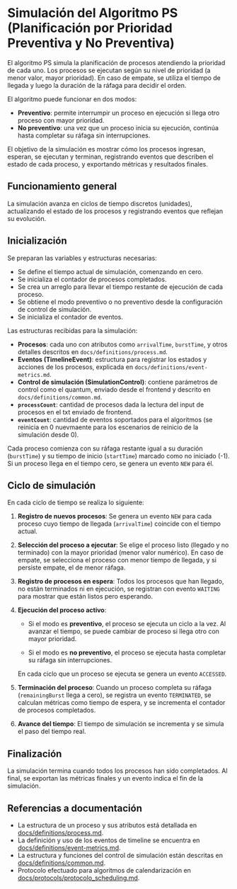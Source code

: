 # Simulación del Algoritmo PS (Planificación por Prioridad Preventiva y No Preventiva)

El algoritmo PS simula la planificación de procesos atendiendo la prioridad de cada uno. Los procesos se ejecutan según su nivel de prioridad (a menor valor, mayor prioridad). En caso de empate, se utiliza el tiempo de llegada y luego la duración de la ráfaga para decidir el orden.

El algoritmo puede funcionar en dos modos:

* **Preventivo**: permite interrumpir un proceso en ejecución si llega otro proceso con mayor prioridad.
* **No preventivo**: una vez que un proceso inicia su ejecución, continúa hasta completar su ráfaga sin interrupciones.

El objetivo de la simulación es mostrar cómo los procesos ingresan, esperan, se ejecutan y terminan, registrando eventos que describen el estado de cada proceso, y exportando métricas y resultados finales.

## Funcionamiento general

La simulación avanza en ciclos de tiempo discretos (unidades), actualizando el estado de los procesos y registrando eventos que reflejan su evolución.

## Inicialización

Se preparan las variables y estructuras necesarias:

* Se define el tiempo actual de simulación, comenzando en cero.
* Se inicializa el contador de procesos completados.
* Se crea un arreglo para llevar el tiempo restante de ejecución de cada proceso.
* Se obtiene el modo preventivo o no preventivo desde la configuración de control de simulación.
* Se inicializa el contador de eventos.

Las estructuras recibidas para la simulación:

* **Procesos**: cada uno con atributos como `arrivalTime`, `burstTime`, y otros detalles descritos en `docs/definitions/process.md`.
* **Eventos (TimelineEvent)**: estructura para registrar los estados y acciones de los procesos, explicada en `docs/definitions/event-metrics.md`.
* **Control de simulación (SimulationControl)**: contiene parámetros de control como el quantum, enviado desde el frontend y descrito en `docs/definitions/common.md`.
* **`processCount`**: cantidad de procesos dada la lectura del input de procesos en el txt enviado de frontend.
* **`eventCount`**: cantidad de eventos soportados para el algoritmos (se reinicia en 0 nuevmaente para los escenarios de reinicio de la simulación desde 0).

Cada proceso comienza con su ráfaga restante igual a su duración (`burstTime`) y su tiempo de inicio (`startTime`) marcado como no iniciado (-1). Si un proceso llega en el tiempo cero, se genera un evento `NEW` para él.

## Ciclo de simulación

En cada ciclo de tiempo se realiza lo siguiente:

1. **Registro de nuevos procesos**: Se genera un evento `NEW` para cada proceso cuyo tiempo de llegada (`arrivalTime`) coincide con el tiempo actual.

2. **Selección del proceso a ejecutar**: Se elige el proceso listo (llegado y no terminado) con la mayor prioridad (menor valor numérico). En caso de empate, se selecciona el proceso con menor tiempo de llegada, y si persiste empate, el de menor ráfaga.

3. **Registro de procesos en espera**: Todos los procesos que han llegado, no están terminados ni en ejecución, se registran con evento `WAITING` para mostrar que están listos pero esperando.

4. **Ejecución del proceso activo**:

   * Si el modo es **preventivo**, el proceso se ejecuta un ciclo a la vez. Al avanzar el tiempo, se puede cambiar de proceso si llega otro con mayor prioridad.

   * Si el modo es **no preventivo**, el proceso se ejecuta hasta completar su ráfaga sin interrupciones.

   En cada ciclo que un proceso se ejecuta se genera un evento `ACCESSED`.

5. **Terminación del proceso**: Cuando un proceso completa su ráfaga (`remainingBurst` llega a cero), se registra un evento `TERMINATED`, se calculan métricas como tiempo de espera, y se incrementa el contador de procesos completados.

6. **Avance del tiempo**: El tiempo de simulación se incrementa y se simula el paso del tiempo real.

## Finalización

La simulación termina cuando todos los procesos han sido completados. Al final, se exportan las métricas finales y un evento indica el fin de la simulación.

## Referencias a documentación

* La estructura de un proceso y sus atributos está detallada en [docs/definitions/process.md](../definitions/process.md).
* La definición y uso de los eventos de timeline se encuentra en [docs/definitions/event-metrics.md](../definitions/event_metrics.md).
* La estructura y funciones del control de simulación están descritas en [docs/definitions/common.md](../definitions/common.md).
* Protocolo efectuado para algoritmos de calendarización en [docs/protocols/protocolo\_scheduling.md](../protocols/protocolo_scheduling.md).
